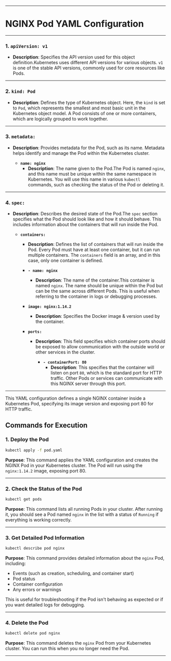 


---

# NGINX Pod YAML Configuration



---

### 1. `apiVersion: v1`

- **Description**: Specifies the API version used for this object definition.Kubernetes uses different API versions for various objects. `v1` is one of the stable API versions, commonly used for core resources like Pods.

---

### 2. `kind: Pod`

- **Description**: Defines the type of Kubernetes object. Here, the `kind` is set to `Pod`, which represents the smallest and most basic unit in the Kubernetes object model. A Pod consists of one or more containers, which are logically grouped to work together.

---

### 3. `metadata:`

- **Description**: Provides metadata for the Pod, such as its name. Metadata helps identify and manage the Pod within the Kubernetes cluster.

  - **`name: nginx`**  
    - **Description**: The name given to the Pod.The Pod is named `nginx`, and this name must be unique within the same namespace in Kubernetes. You will use this name in various `kubectl` commands, such as checking the status of the Pod or deleting it.

---

### 4. `spec:`

- **Description**: Describes the desired state of the Pod.The `spec` section specifies what the Pod should look like and how it should behave. This includes information about the containers that will run inside the Pod.

  - **`containers:`**  
    - **Description**: Defines the list of containers that will run inside the Pod. Every Pod must have at least one container, but it can run multiple containers. The `containers` field is an array, and in this case, only one container is defined.

    - **`- name: nginx`**  
      - **Description**: The name of the container.This container is named `nginx`. The name should be unique within the Pod but can be the same across different Pods. This is useful when referring to the container in logs or debugging processes.

    - **`image: nginx:1.14.2`**  
      - **Description**: Specifies the Docker image & version used by the container.

    - **`ports:`**  
      - **Description**: This field specifies which container ports should be exposed to allow communication with the outside world or other services in the cluster.

        - **`- containerPort: 80`**  
          - **Description**: This specifies that the container will listen on port `80`, which is the standard port for HTTP traffic. Other Pods or services can communicate with this NGINX server through this port.

---

This YAML configuration defines a single NGINX container inside a Kubernetes Pod, specifying its image version and exposing port 80 for HTTP traffic.


## Commands for Execution


### 1. Deploy the Pod

```bash
kubectl apply -f pod.yaml
```
**Purpose**: This command applies the YAML configuration and creates the NGINX Pod in your Kubernetes cluster. The Pod will run using the `nginx:1.14.2` image, exposing port 80.

---

### 2. Check the Status of the Pod

```bash
kubectl get pods
```
**Purpose**: This command lists all running Pods in your cluster. After running it, you should see a Pod named `nginx` in the list with a status of `Running` if everything is working correctly.

---

### 3. Get Detailed Pod Information

```bash
kubectl describe pod nginx
```
**Purpose**: This command provides detailed information about the `nginx` Pod, including:
- Events (such as creation, scheduling, and container start)
- Pod status
- Container configuration
- Any errors or warnings

This is useful for troubleshooting if the Pod isn't behaving as expected or if you want detailed logs for debugging.

---

### 4. Delete the Pod

```bash
kubectl delete pod nginx
```
**Purpose**: This command deletes the `nginx` Pod from your Kubernetes cluster. You can run this when you no longer need the Pod.

---

